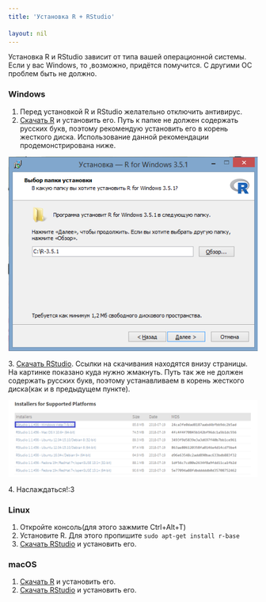 ```yaml
---
title: 'Установка R + RStudio'

layout: nil
---
```


Установка R и RStudio зависит от типа вашей операционной системы. Если у вас Windows, то ,возможно, придётся помучится. С другими ОС проблем быть не должно.


### Windows

1. Перед установкой R и RStudio желательно отключить антивирус.
2. [Скачать R](https://cran.rstudio.com/) и установить его. Путь к папке не должен содержать русских букв, поэтому рекомендую установить его в корень жесткого диска. Использование данной рекомендации продемонстрирована ниже.

![install R](https://github.com/ahmedushka7/R/blob/master/docs/_includes/install_R_windows.png?raw=true)

3\. [Скачать RStudio](https://www.rstudio.com/products/rstudio/download/). Ссылки на скачивания находятся внизу страницы. На картинке показано куда нужно жмакнуть. Путь так же не должен содержать русских букв, поэтому устанавливаем в корень жесткого диска(как и в предыдущем пункте).

![install RStudio](https://github.com/ahmedushka7/R/blob/master/docs/_includes/download_RStudio_winndows.png?raw=true)

4\. Наслаждаться!:3

### Linux
1. Откройте консоль(для этого зажмите Ctrl+Alt+T)
2. Установите R. Для этого пропишите  `sudo apt-get install r-base`
3. [Скачать RStudio](https://www.rstudio.com/products/rstudio/download/) и установить его.


### macOS

1. [Скачать R](https://cran.rstudio.com/) и установить его.
2. [Скачать RStudio](https://www.rstudio.com/products/rstudio/download/) и установить его.
